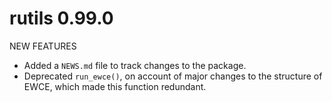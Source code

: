 # rutils 0.99.0

NEW FEATURES

* Added a `NEWS.md` file to track changes to the package.
* Deprecated `run_ewce()`, on account of major changes to the structure of EWCE, which made this function redundant.
